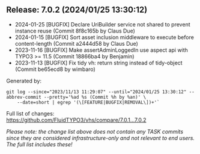 ## Release: 7.0.2 (2024/01/25 13:30:12)

* 2024-01-25 [BUGFIX] Declare UriBuilder service not shared to prevent instance reuse (Commit 8f8c165b by Claus Due)
* 2024-01-15 [BUGFIX] Sort asset inclusion middleware to execute before content-length (Commit a2444d58 by Claus Due)
* 2023-11-16 [BUGFIX] Make assertAdminLoggedIn use aspect api with TYPO3 >= 11.5 (Commit 18866ba4 by Benjamin)
* 2023-11-13 [BUGFIX] Fix tidy vh: return string instead of tidy-object (Commit be65ecd8 by wimbaro)

Generated by:

```
git log --since="2023/11/13 11:29:07" --until="2024/01/25 13:30:12" --abbrev-commit --pretty='%ad %s (Commit %h by %an)' \
    --date=short | egrep '(\[FEATURE|BUGFIX|REMOVAL\])+'`
```

Full list of changes: https://github.com/FluidTYPO3/vhs/compare/7.0.1...7.0.2

*Please note: the change list above does not contain any TASK commits since they are considered 
infrastructure-only and not relevant to end users. The full list includes these!*

